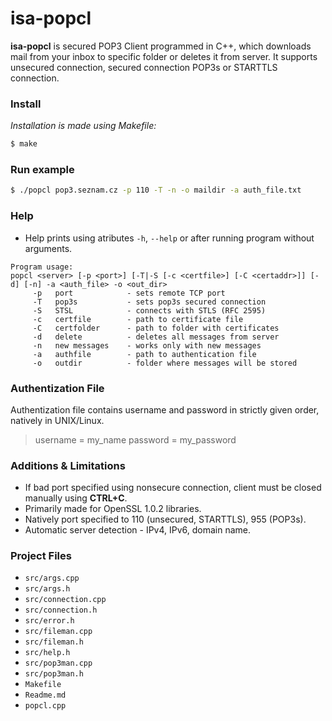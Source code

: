 # isa-popcl
__isa-popcl__ is secured POP3 Client programmed in C++, which downloads mail from your inbox to specific folder or deletes it from server.
It supports unsecured connection, secured connection POP3s or STARTTLS connection.

### Install
*Installation is made using Makefile:*
```sh
$ make
```

### Run example
```sh
$ ./popcl pop3.seznam.cz -p 110 -T -n -o maildir -a auth_file.txt
```

### Help
- Help prints using atributes `-h`, `--help` or after running program without arguments. 
```
Program usage:
popcl <server> [-p <port>] [-T|-S [-c <certfile>] [-C <certaddr>]] [-d] [-n] -a <auth_file> -o <out_dir>
     -p   port            - sets remote TCP port
     -T   pop3s           - sets pop3s secured connection
     -S   STSL            - connects with STLS (RFC 2595)
     -c   certfile        - path to certificate file
     -C   certfolder      - path to folder with certificates
     -d   delete          - deletes all messages from server
     -n   new messages    - works only with new messages
     -a   authfile        - path to authentication file
     -o   outdir          - folder where messages will be stored
```

### Authentization File

Authentization file contains username and password in strictly given order, natively in UNIX/Linux.

> username = my_name
> password = my_password

### Additions & Limitations
- If bad port specified using nonsecure connection, client must be closed manually using __CTRL+C__.
- Primarily made for OpenSSL 1.0.2 libraries.
- Natively port specified to 110 (unsecured, STARTTLS), 955 (POP3s).
- Automatic server detection - IPv4, IPv6, domain name.

### Project Files
 - `src/args.cpp`
 - `src/args.h`
 - `src/connection.cpp`
 - `src/connection.h`
 - `src/error.h`
 - `src/fileman.cpp`
 - `src/fileman.h`
 - `src/help.h`
 - `src/pop3man.cpp`
 - `src/pop3man.h`
 - `Makefile`
 - `Readme.md`
 - `popcl.cpp`